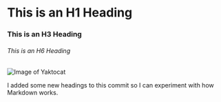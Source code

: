 # This is an H1 Heading
### This is an H3 Heading
###### This is an H6 Heading

![Image of Yaktocat](https://octodex.github.com/images/yaktocat.png)

I added some new headings to this commit so I can experiment with how Markdown works. 
